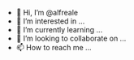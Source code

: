 - 👋 Hi, I’m @alfreale
- 👀 I’m interested in ...
- 🌱 I’m currently learning ...
- 💞️ I’m looking to collaborate on ...
- 📫 How to reach me ...

<!---
alfreale/alfreale is a ✨ special ✨ repository because its `README.md` (this file) appears on your GitHub profile.
You can click the Preview link to take a look at your changes.
--->
